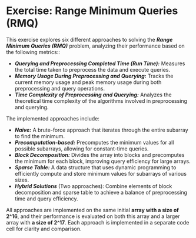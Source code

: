 # Exercise: Range Minimum Queries (RMQ)

This exercise explores six different approaches to solving the ***Range Minimum Queries (RMQ)*** problem, analyzing their performance based on the following metrics::

* ***Querying and Preprocessing Completed Time (Run Time):*** Measures the total time taken to preprocess the data and execute queries.
* ***Memory Usage During Preprocessing and Querying:*** Tracks the current memory usage and peak memory usage during both preprocessing and query operations.
* ***Time Complexity of Preprocessing and Querying:*** Analyzes the theoretical time complexity of the algorithms involved in preprocessing and querying.

The implemented approaches include:
* ***Naive:*** A brute-force approach that iterates through the entire subarray to find the minimum.
* ***Precomputation-based:*** Precomputes the minimum values for all possible subarrays, allowing for constant-time queries.
* ***Block Decomposition:*** Divides the array into blocks and precomputes the minimum for each block, improving query efficiency for large arrays.
* ***Sparse Table:*** A data structure that uses dynamic programming to efficiently compute and store minimum values for subarrays of various sizes.
* ***Hybrid Solutions*** (Two approaches): Combine elements of block decomposition and sparse table to achieve a balance of preprocessing time and query efficiency.


All approaches are implemented on the same initial **array with a size of 2^16**, and their performance is evaluated on both this array and a larger array with **a size of 2^17**. Each approach is implemented in a separate code cell for clarity and comparison.
